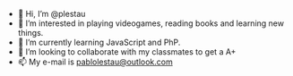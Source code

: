 - 👋 Hi, I’m @plestau
- 👀 I’m interested in playing videogames, reading books and learning new things.
- 🌱 I’m currently learning JavaScript and PhP.
- 💞️ I’m looking to collaborate with my classmates to get a A+
- 📫 My e-mail is pablolestau@outlook.com

<!---
plestau/plestau is a ✨ special ✨ repository because its `README.md` (this file) appears on your GitHub profile.
You can click the Preview link to take a look at your changes.
--->
